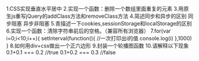 1.CSS实现垂直水平居中
2.实现一个函数：删除一个数组里面重复的元素
3.用原生js重写jQuery的addClass方法和removeClass方法
4.简述同步和异步的区别
同步阻塞 异步非阻塞
5.青描述一下cookies,sessionStorage和localStorage的区别
6.实现一个函数：清除字符串前后的空格。（兼容所有浏览器）
7.for(var i=0;i<10;i++){
  setInterval(function(){
    //一次打印出i的值
    console.log(i)
  },1000)
}
8.如何用div+css做出一个正六边形
9.封装一个轮播图函数
10.请解释以下现象
0.1+0.1 === 0.2 //true
0.1+0.2 === 0.3 //false